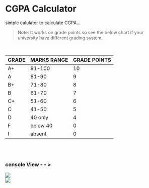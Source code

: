 # CGPA Calculator
simple calulator to calculate CGPA...
>Note: It works on grade points so see the below chart if your university have different grading system.

<br>

<div align="left">
 
GRADE | MARKS RANGE  | GRADE POINTS|    
------|--------------|-------------|
A+ | 91-100   | 10 |
A  | 81-90    | 9 |
B+ | 71-80    | 8 |
B  | 61-70    | 7 |
C+ | 51-60    | 6 |
C  | 41-50    | 5 |
D  | 40 only  | 4 |
F  | below 40 | 0 |
I  | absent   | 0 |
</div>

<br><br>

 <h3>console View - - ></h3>

<p>
 <img src="view/Screenshot 2025-01-23 at 6.15.54 PM.png" />
 <br>
 <img src="view/Screenshot 2025-01-23 at 6.16.23 PM.png" />
</p>
